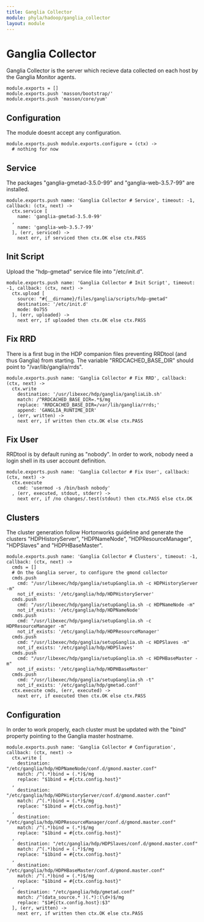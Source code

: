 ```yaml
---
title: Ganglia Collector
module: phyla/hadoop/ganglia_collector
layout: module
---
```


# Ganglia Collector

Ganglia Collector is the server which recieve data collected on each 
host by the Ganglia Monitor agents.

    module.exports = []
    module.exports.push 'masson/bootstrap/'
    module.exports.push 'masson/core/yum'

## Configuration

The module doesnt accept any configuration.

    module.exports.push module.exports.configure = (ctx) ->
      # nothing for now

## Service

The packages "ganglia-gmetad-3.5.0-99" and "ganglia-web-3.5.7-99" are installed.

    module.exports.push name: 'Ganglia Collector # Service', timeout: -1, callback: (ctx, next) ->
      ctx.service [
        name: 'ganglia-gmetad-3.5.0-99'
      ,
        name: 'ganglia-web-3.5.7-99'
      ], (err, serviced) ->
        next err, if serviced then ctx.OK else ctx.PASS

## Init Script

Upload the "hdp-gmetad" service file into "/etc/init.d".

    module.exports.push name: 'Ganglia Collector # Init Script', timeout: -1, callback: (ctx, next) ->
      ctx.upload [
        source: "#{__dirname}/files/ganglia/scripts/hdp-gmetad"
        destination: '/etc/init.d'
        mode: 0o755
      ], (err, uploaded) ->
        next err, if uploaded then ctx.OK else ctx.PASS

## Fix RRD

There is a first bug in the HDP companion files preventing RRDtool (and 
thus Ganglia) from starting. The variable "RRDCACHED_BASE_DIR" should point to 
"/var/lib/ganglia/rrds".

    module.exports.push name: 'Ganglia Collector # Fix RRD', callback: (ctx, next) ->
      ctx.write
        destination: '/usr/libexec/hdp/ganglia/gangliaLib.sh'
        match: /^RRDCACHED_BASE_DIR=.*$/mg
        replace: 'RRDCACHED_BASE_DIR=/var/lib/ganglia/rrds;'
        append: 'GANGLIA_RUNTIME_DIR'
      , (err, written) ->
        next err, if written then ctx.OK else ctx.PASS

## Fix User

RRDtool is by default runing as "nobody". In order to work, nobody need a login shell
in its user account definition.

    module.exports.push name: 'Ganglia Collector # Fix User', callback: (ctx, next) ->
      ctx.execute
        cmd: 'usermod -s /bin/bash nobody'
      , (err, executed, stdout, stderr) ->
        next err, if /no changes/.test(stdout) then ctx.PASS else ctx.OK

## Clusters

The cluster generation follow Hortonworks guideline and generate the clusters 
"HDPHistoryServer", "HDPNameNode", "HDPResourceManager", "HDPSlaves" and "HDPHBaseMaster".

    module.exports.push name: 'Ganglia Collector # Clusters', timeout: -1, callback: (ctx, next) ->
      cmds = []
      # On the Ganglia server, to configure the gmond collector
      cmds.push 
        cmd: "/usr/libexec/hdp/ganglia/setupGanglia.sh -c HDPHistoryServer -m"
        not_if_exists: '/etc/ganglia/hdp/HDPHistoryServer'
      cmds.push
        cmd: "/usr/libexec/hdp/ganglia/setupGanglia.sh -c HDPNameNode -m"
        not_if_exists: '/etc/ganglia/hdp/HDPNameNode'
      cmds.push
        cmd: "/usr/libexec/hdp/ganglia/setupGanglia.sh -c HDPResourceManager -m"
        not_if_exists: '/etc/ganglia/hdp/HDPResourceManager'
      cmds.push
        cmd: "/usr/libexec/hdp/ganglia/setupGanglia.sh -c HDPSlaves -m"
        not_if_exists: '/etc/ganglia/hdp/HDPSlaves'
      cmds.push
        cmd: "/usr/libexec/hdp/ganglia/setupGanglia.sh -c HDPHBaseMaster -m"
        not_if_exists: '/etc/ganglia/hdp/HDPHBaseMaster'
      cmds.push
        cmd: "/usr/libexec/hdp/ganglia/setupGanglia.sh -t"
        not_if_exists: '/etc/ganglia/hdp/gmetad.conf'
      ctx.execute cmds, (err, executed) ->
        next err, if executed then ctx.OK else ctx.PASS

## Configuration

In order to work properly, each cluster must be updated with the "bind" property 
pointing to the Ganglia master hostname.

    module.exports.push name: 'Ganglia Collector # Configuration', callback: (ctx, next) ->
      ctx.write [
        destination: "/etc/ganglia/hdp/HDPNameNode/conf.d/gmond.master.conf"
        match: /^(.*)bind = (.*)$/mg
        replace: "$1bind = #{ctx.config.host}"
      ,
        destination: "/etc/ganglia/hdp/HDPHistoryServer/conf.d/gmond.master.conf"
        match: /^(.*)bind = (.*)$/mg
        replace: "$1bind = #{ctx.config.host}"
      ,
        destination: "/etc/ganglia/hdp/HDPResourceManager/conf.d/gmond.master.conf"
        match: /^(.*)bind = (.*)$/mg
        replace: "$1bind = #{ctx.config.host}"
      ,
        destination: "/etc/ganglia/hdp/HDPSlaves/conf.d/gmond.master.conf"
        match: /^(.*)bind = (.*)$/mg
        replace: "$1bind = #{ctx.config.host}"
      ,
        destination: "/etc/ganglia/hdp/HDPHBaseMaster/conf.d/gmond.master.conf"
        match: /^(.*)bind = (.*)$/mg
        replace: "$1bind = #{ctx.config.host}"
      ,
        destination: "/etc/ganglia/hdp/gmetad.conf"
        match: /^(data_source.* )(.*):(\d+)$/mg
        replace: "$1#{ctx.config.host}:$3"
      ], (err, written) ->
        next err, if written then ctx.OK else ctx.PASS







